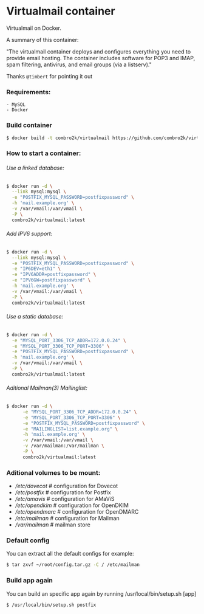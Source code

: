 Virtualmail container
==============

Virtualmail on Docker.

A summary of this container:

"The virtualmail container deploys and configures everything you need to provide email hosting. The container includes software for POP3 and IMAP, spam filtering, antivirus, and email groups (via a listserv)."

Thanks `@timbert` for pointing it out

### Requirements:
    - MySQL
    - Docker

### Build container
```bash
$ docker build -t combro2k/virtualmail https://github.com/combro2k/virtualmail.git
```

### How to start a container:
###### Use a linked database:
```bash
$ docker run -d \
  --link mysql:mysql \
  -e "POSTFIX_MYSQL_PASSWORD=postfixpassword" \
  -h 'mail.example.org' \
  -v /var/vmail:/var/vmail \
  -P \
  combro2k/virtualmail:latest
```

###### Add IPV6 support:
```bash
$ docker run -d \
  --link mysql:mysql \
  -e "POSTFIX_MYSQL_PASSWORD=postfixpassword" \
  -e "IP6DEV=eth1" \
  -e "IPV6ADDR=postfixpassword" \
  -e "IPV6GW=postfixpassword" \
  -h 'mail.example.org' \
  -v /var/vmail:/var/vmail \
  -P \
  combro2k/virtualmail:latest
```

###### Use a static database:
```bash
$ docker run -d \
  -e "MYSQL_PORT_3306_TCP_ADDR=172.0.0.24" \
  -e "MYSQL_PORT_3306_TCP_PORT=3306" \
  -e "POSTFIX_MYSQL_PASSWORD=postfixpassword" \
  -h 'mail.example.org' \
  -v /var/vmail:/var/vmail \
  -P \
  combro2k/virtualmail:latest
```

###### Aditional Mailman(3) Mailinglist:
```bash
$ docker run -d \
      -e "MYSQL_PORT_3306_TCP_ADDR=172.0.0.24" \
      -e "MYSQL_PORT_3306_TCP_PORT=3306" \
      -e "POSTFIX_MYSQL_PASSWORD=postfixpassword" \
      -e "MAILINGLIST=list.example.org" \
      -h 'mail.example.org' \
      -v /var/vmail:/var/vmail \
      -v /var/mailman:/var/mailman \
      -P \
      combro2k/virtualmail:latest
```

### Aditional volumes to be mount:
- */etc/dovecot* # configuration for Dovecot
- */etc/postfix* # configuration for Postfix
- */etc/amavis* # configuration for AMaViS
- */etc/opendkim* # configuration for OpenDKIM
- */etc/opendmarc* # configuration for OpenDMARC
- */etc/mailman* # configuration for Mailman
- */var/mailman* # mailman store

### Default config
You can extract all the default configs for example:

```bash
$ tar zxvf ~/root/config.tar.gz -C / /etc/mailman
```

### Build app again
You can build an specific app again by running /usr/local/bin/setup.sh [app]

```bash
$ /usr/local/bin/setup.sh postfix
```
